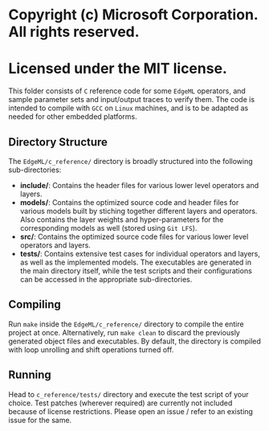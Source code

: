 # Copyright (c) Microsoft Corporation. All rights reserved.
# Licensed under the MIT license.

This folder consists of `C` reference code for some `EdgeML` operators, 
and sample parameter sets and input/output traces to verify them.
The code is intended to compile with `GCC` on `Linux` machines,
and is to be adapted as needed for other embedded platforms.

## Directory Structure

The `EdgeML/c_reference/` directory is broadly structured into the following sub-directories:

- **include/**: Contains the header files for various lower level operators and layers.
- **models/**: Contains the optimized source code and header files for various models built by stiching together different layers and operators. Also contains the layer weights and hyper-parameters for the corresponding models as well (stored using `Git LFS`).
- **src/**: Contains the optimized source code files for various lower level operators and layers.
- **tests/**: Contains extensive test cases for individual operators and layers, as well as the implemented models. The executables are generated in the main directory itself, while the test scripts and their configurations can be accessed in the appropriate sub-directories.

## Compiling

Run `make` inside the `EdgeML/c_reference/` directory to compile the entire project at once. Alternatively, run `make clean` to discard the previously generated object files and executables. By default, the directory is compiled with loop unrolling and shift operations turned off.

## Running

Head to `c_reference/tests/` directory and execute the test script of your choice. Test patches (wherever required) are currently not included because of license restrictions. Please open an issue / refer to an existing issue for the same.
